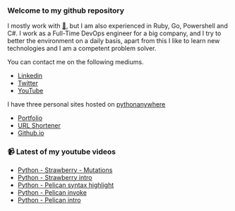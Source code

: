 ### Welcome to my github repository

I mostly work with [:snake:](https://www.python.org/), but I am also experienced in Ruby, Go, Powershell and C#. I work as a Full-Time DevOps engineer for a big company, and I try to better the environment on a daily basis, apart from this I like to learn new technologies and I am a competent problem solver.

You can contact me on the following mediums.
- [Linkedin](https://www.linkedin.com/in/r3ap3rpy)
- [Twitter](https://twitter.com/r3ap3rpy)
- [YouTube](https://www.youtube.com/channel/UC1qkMXH8d2I9DDAtBSeEHqg)

I have three personal sites hosted on [pythonanywhere](https://www.pythonanywhere.com/)
- [Portfolio](http://r3ap3rpy.pythonanywhere.com/)
- [URL Shortener](http://shortenpy.pythonanywhere.com/)
- [Github.io](https://r3ap3rpy.github.io/)

### :video_camera: Latest of my youtube videos
<!-- YOUTUBE:START -->
- [Python - Strawberry - Mutations](https://www.youtube.com/watch?v=PYU31Y3rDa8)
- [Python - Strawberry intro](https://www.youtube.com/watch?v=kpirl8IYIEM)
- [Python - Pelican syntax highlight](https://www.youtube.com/watch?v=jD6-y0Dlit4)
- [Python - Pelican invoke](https://www.youtube.com/watch?v=ray2VSgsMVw)
- [Python - Pelican intro](https://www.youtube.com/watch?v=fp3EjRHltcc)
<!-- YOUTUBE:END -->

